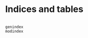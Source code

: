 # Indices and tables

```{toctree}

genindex
modindex

```

<!-- # Indices and tables -->

<!-- - {ref}`genindex` -->
<!-- - {ref}`modindex` -->
<!-- - {ref}`search` -->
